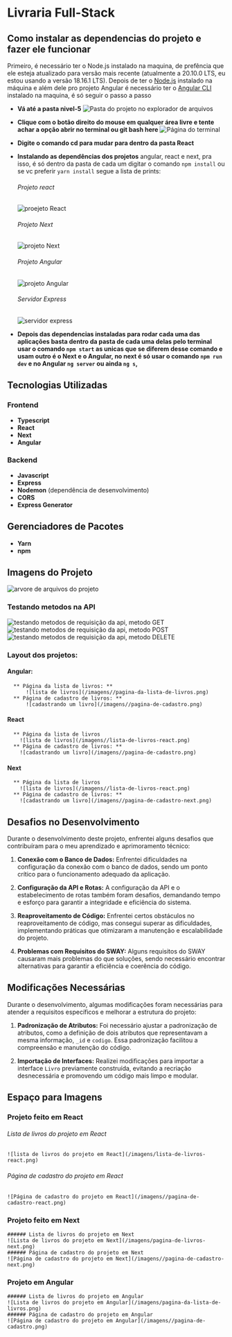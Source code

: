 # Livraria Full-Stack

## Como instalar as dependencias do projeto e fazer ele funcionar

Primeiro, é necessário ter o Node.js instalado na maquina, de prefência que ele esteja atualizado para versão mais recente (atualmente a 20.10.0 LTS, eu estou usando a versão 18.16.1 LTS). Depois de ter o [Node.js](https://nodejs.org/en) instalado na máquina e além dele pro projeto Angular é necessário ter o [Angular CLI](https://angular.io/guide/setup-local) instalado na maquina, é só seguir o passo a passo

- **Vá até a pasta nivel-5**
  ![Pasta do projeto no explorador de arquivos](/imagens//pasta-do-projeto.png)
- **Clique com o botão direito do mouse em qualquer área livre e tente achar a opção abrir no terminal ou git bash here**
  ![Página do terminal](/imagens//pagina-do-terminal-na-pasta-do-nivel-5.png)
- **Digite o comando cd para mudar para dentro da pasta React**

- **Instalando as dependências dos projetos** angular, react e next, pra isso, é só dentro da pasta de cada um digitar o comando `npm install` ou se vc preferir `yarn install` segue a lista de prints:
  ###### Projeto react
  ![proejeto React](/imagens//instalando-as-dependencias%20.png)
  ###### Projeto Next
  ![projeto Next](/imagens//instalando-as-dependencias-do-next%20.png)
  ###### Projeto Angular
  ![projeto Angular](/imagens//instalando-as-dependencias-do-projeto-angular%20.png)
  ###### Servidor Express
  ![servidor express](/imagens//instalando-as-dependencias-do-servidor.png)
- **Depois das dependencias instaladas para rodar cada uma das aplicações basta dentro da pasta de cada uma delas pelo terminal usar o comando `npm start` as unicas que se diferem desse comando e usam outro é o Next e o Angular, no next é só usar o comando `npm run dev` e no Angular `ng server` ou ainda `ng s`,**

## Tecnologias Utilizadas

### Frontend

- **Typescript**
- **React**
- **Next**
- **Angular**

### Backend

- **Javascript**
- **Express**
- **Nodemon** (dependência de desenvolvimento)
- **CORS**
- **Express Generator**

## Gerenciadores de Pacotes

- **Yarn**
- **npm**

## Imagens do Projeto

![arvore de arquivos do projeto](/imagens//arvore-de-arquivos-do-projeto.png)

### Testando metodos na API

![testando metodos de requisição da api, metodo GET](/imagens//metodo-get.png)
![testando metodos de requisição da api, metodo POST](/imagens//metodo-post%20.png)
![testando metodos de requisição da api, metodo DELETE](/imagens//metodo-delete.png)

### Layout dos projetos:

#### Angular:

      ** Página da lista de livros: **
          ![lista de livros](/imagens//pagina-da-lista-de-livros.png)
      ** Página de cadastro de livros: **
          ![cadastrando um livro](/imagens//pagina-de-cadastro.png)

#### React

      ** Página da lista de livros
        ![lista de livros](/imagens//lista-de-livros-react.png)
      ** Página de cadastro de livros: **
        ![cadastrando um livro](/imagens//pagina-de-cadastro.png)

#### Next

      ** Página da lista de livros
        ![lista de livros](/imagens//lista-de-livros-react.png)
      ** Página de cadastro de livros: **
        ![cadastrando um livro](/imagens//pagina-de-cadastro-next.png)

## Desafios no Desenvolvimento

Durante o desenvolvimento deste projeto, enfrentei alguns desafios que contribuíram para o meu aprendizado e aprimoramento técnico:

1. **Conexão com o Banco de Dados:** Enfrentei dificuldades na configuração da conexão com o banco de dados, sendo um ponto crítico para o funcionamento adequado da aplicação.

2. **Configuração da API e Rotas:** A configuração da API e o estabelecimento de rotas também foram desafios, demandando tempo e esforço para garantir a integridade e eficiência do sistema.

3. **Reaproveitamento de Código:** Enfrentei certos obstáculos no reaproveitamento de código, mas consegui superar as dificuldades, implementando práticas que otimizaram a manutenção e escalabilidade do projeto.

4. **Problemas com Requisitos do SWAY:** Alguns requisitos do SWAY causaram mais problemas do que soluções, sendo necessário encontrar alternativas para garantir a eficiência e coerência do código.

## Modificações Necessárias

Durante o desenvolvimento, algumas modificações foram necessárias para atender a requisitos específicos e melhorar a estrutura do projeto:

1. **Padronização de Atributos:** Foi necessário ajustar a padronização de atributos, como a definição de dois atributos que representavam a mesma informação, `_id` e `codigo`. Essa padronização facilitou a compreensão e manutenção do código.

2. **Importação de Interfaces:** Realizei modificações para importar a interface `Livro` previamente construída, evitando a recriação desnecessária e promovendo um código mais limpo e modular.

## Espaço para Imagens

### Projeto feito em React

###### Lista de livros do projeto em React

    ![lista de livros do projeto em React](/imagens/lista-de-livros-react.png)

###### Página de cadastro do projeto em React

    ![Página de cadastro do projeto em React](/imagens//pagina-de-cadastro-react.png)

### Projeto feito em Next

    ###### Lista de livros do projeto em Next
    ![Lista de livros do projeto em Next](/imagens/pagina-de-livros-next.png)
    ###### Página de cadastro do projeto em Next
    ![Página de cadastro do projeto em Next](/imagens//pagina-de-cadastro-next.png)

### Projeto em Angular

    ###### Lista de livros do projeto em Angular
    ![Lista de livros do projeto em Angular](/imagens/pagina-da-lista-de-livros.png)
    ###### Página de cadastro do projeto em Angular
    ![Página de cadastro do projeto em Angular](/imagens//pagina-de-cadastro.png)
